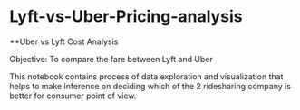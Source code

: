 # Lyft-vs-Uber-Pricing-analysis

**Uber vs Lyft Cost Analysis

Objective: To compare the fare between Lyft and Uber

This notebook contains process of data exploration and visualization that helps to make inference on deciding which of the 2 ridesharing company is better for consumer point of view.
